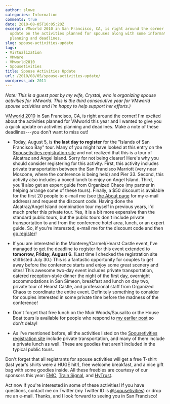```yaml
---
author: slowe
categories: Information
comments: true
date: 2010-08-05T10:05:20Z
excerpt: VMworld 2010 in San Francisco, CA, is right around the corner! Here's a quick
  update on the activities planned for spouses along with some information on activities
  planning and deadlines.
slug: spouse-activities-update
tags:
- Virtualization
- VMware
- VMworld2010
- Spousetivities
title: Spouse Activities Update
url: /2010/08/05/spouse-activities-update/
wordpress_id: 2011
---
```


_Note: This is a guest post by my wife, Crystal, who is organizing spouse activities for VMworld. This is the third consecutive year for VMworld spouse activities and I'm happy to help support her efforts.)_

[VMworld 2010](http://www.vmworld.com) in San Francisco, CA, is right around the corner! I'm excited about the activities planned for VMworld this year and I wanted to give you a quick update on activities planning and deadlines. Make a note of these deadlines---you don't want to miss out!

* Today, August 5, is **the last day to register** for the "Islands of San Francisco Bay" tour. Many of you might have looked at this entry on the [Spousetivities registration site](http://spousetivities.eventbrite.com/) and not realized that this is a tour of Alcatraz and Angel Island. Sorry for not being clearer! Here's why you should consider registering for this activity. First, this activity includes private transportation between the San Francisco Marriott (very near Moscone, where the conference is being held) and Pier 33. Second, this activity also includes a boxed lunch to enjoy on Angel Island. Third, you'll also get an expert guide from Organized Chaos (my partner in helping arrange some of these tours). Finally, a $50 discount is available for the first 20 people to e-mail me (see [the About page](http://spousetivities.com/about) for my e-mail address) and request the discount code. Having done the Alcatraz/Angel Island combination tour myself in previous years, I'd much prefer this private tour. Yes, it is a bit more expensive than the standard public tours, but the public tours don't include private transportation to and from the conference hotel area, lunch, or an expert guide. So, if you're interested, e-mail me for the discount code and then [go register](http://spousetivities.eventbrite.com/)!

* If you are interested in the Monterey/Carmel/Hearst Castle event, I've managed to get the deadline to register for this event extended to **tomorrow, Friday, August 6**. (Last time I checked the registration site still listed July 30.) This is a fantastic opportunity for couples to get away before the conference starts and enjoy some great scenery and sites! This awesome two-day event includes private transportation, catered reception-style dinner the night of the first day, overnight accommodations in San Simeon, breakfast and lunch on day two, private tour of Hearst Castle, and professional staff from Organized Chaos to coordinate the entire event. Definitely something to consider for couples interested in some private time before the madness of the conference!

* Don't forget that free lunch on the Muir Woods/Sausalito or the House Boat tours is available for people who respond to [my earlier post](http://spousetivities.com/2010/07/did-you-say-free/) so don't delay!

* As I've mentioned before, all the activities listed on the [Spousetivities registration site](http://spousetivities.eventbrite.com/) include private transportation, and many of them include a private lunch as well. These are goodies that aren't included in the typical public tours.

Don't forget that all registrants for spouse activities will get a free T-shirt (last year's shirts were a HUGE hit!), free welcome breakfast, and a nice gift bag with some goodies inside. All these freebies are courtesy of our sponsors this year: [EMC](http://www.emc.com), [Train Signal](http://www.trainsignal.com), and [HyTrust](http://www.hytrust.com).

Act now if you're interested in some of these activities! If you have questions, contact me on Twitter (my Twitter ID is [@spousetivities](http://twitter.com/spousetivities)) or drop me an e-mail. Thanks, and I look forward to seeing you in San Francisco!
